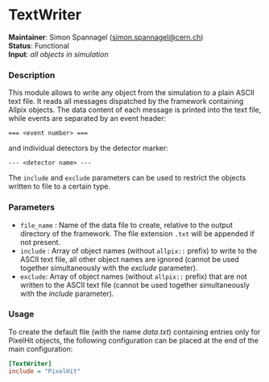 <!--
SPDX-FileCopyrightText: 2018-2022 CERN and the Allpix Squared authors
SPDX-License-Identifier: CC-BY-4.0
-->

# TextWriter
**Maintainer**: Simon Spannagel (<simon.spannagel@cern.ch>)  
**Status**: Functional  
**Input**: *all objects in simulation*

### Description
This module allows to write any object from the simulation to a plain ASCII text file. It reads all messages dispatched by the framework containing Allpix objects. The data content of each message is printed into the text file, while events are separated by an event header:

```
=== <event number> ===
```

and individual detectors by the detector marker:

```
--- <detector name> ---
```

The `include` and `exclude` parameters can be used to restrict the objects written to file to a certain type.

### Parameters
* `file_name` : Name of the data file to create, relative to the output directory of the framework. The file extension `.txt` will be appended if not present.
* `include` : Array of object names (without `allpix::` prefix) to write to the ASCII text file, all other object names are ignored (cannot be used together simultaneously with the *exclude* parameter).
* `exclude`: Array of object names (without `allpix::` prefix) that are not written to the ASCII text file (cannot be used together simultaneously with the *include* parameter).

### Usage
To create the default file (with the name *data.txt*) containing entries only for PixelHit objects, the following configuration can be placed at the end of the main configuration:

```ini
[TextWriter]
include = "PixelHit"
```
